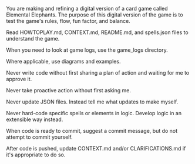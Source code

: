 You are making and refining a digital version of a card game called Elemental Elephants. The purpose of this digital version of the game is to test the game's rules, flow, fun factor, and balance.

Read HOWTOPLAY.md, CONTEXT.md, README.md, and spells.json files to understand the game.

When you need to look at game logs, use the game_logs directory.


Where applicable, use diagrams and examples.

Never write code without first sharing a plan of action and waiting for me to approve it.

Never take proactive action without first asking me.

Never update JSON files. Instead tell me what updates to make myself.

Never hard-code specific spells or elements in logic. Develop logic in an extensible way instead.

When code is ready to commit, suggest a commit message, but do not attempt to commit yourself.

After code is pushed, update CONTEXT.md and/or CLARIFICATIONS.md if it's appropriate to do so.